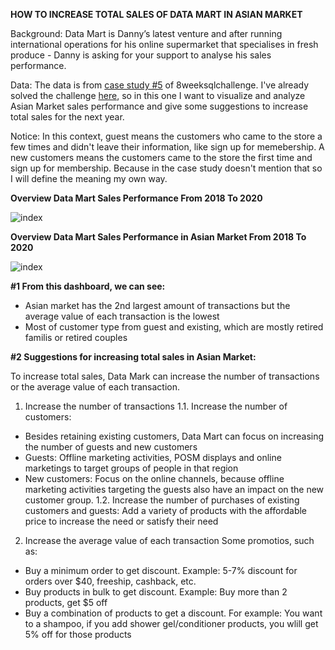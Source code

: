**HOW TO INCREASE TOTAL SALES OF DATA MART IN ASIAN MARKET**

Background: Data Mart is Danny’s latest venture and after running international operations for his online supermarket that specialises in fresh produce - Danny is asking for your support to analyse his sales performance.

Data: The data is from [case study #5](https://8weeksqlchallenge.com/case-study-5/) of 8weeksqlchallenge.
I've already solved the challenge [here](https://github.com/Quynhcao-jane/SQL-Project/tree/main/8%20Week%20SQL%20Challenge/Case%20Study%20%235%20-%20Data%20Mart), so in this one I want to visualize and analyze Asian Market sales performance and give some suggestions to increase total sales for the next year.

Notice: In this context, guest means the customers who came to the store a few times and didn't leave their information, like sign up for memebership. A new customers means the customers came to the store the first time and sign up for membership. Because in the case study doesn't mention that so I will define the meaning my own way.

**Overview Data Mart Sales Performance From 2018 To 2020**

![index](https://user-images.githubusercontent.com/108384522/177051512-29da48e7-4f15-4da3-b8df-f92b26719a83.png)

**Overview Data Mart Sales Performance in Asian Market From 2018 To 2020**

![index](https://user-images.githubusercontent.com/108384522/177051611-a823e71b-8ad6-43d8-a467-2f0bb6e17c5a.png)

**#1 From this dashboard, we can see:**

- Asian market has the 2nd largest amount of transactions but the average value of each transaction is the lowest
- Most of customer type from guest and existing, which are mostly retired familis or retired couples

**#2 Suggestions for increasing total sales in Asian Market:**

To increase total sales, Data Mark can increase the number of transactions or the average value of each transaction.

1. Increase the number of transactions
1.1. Increase the number of customers:
- Besides retaining existing customers, Data Mart can focus on increasing the number of guests and new customers
- Guests: Offline marketing activities, POSM displays and online marketings to target groups of people in that region
- New customers: Focus on the online channels, because offline marketing activities targeting the guests also have an impact on the new customer group.
1.2. Increase the number of purchases of existing customers and guests: 
Add a variety of products with the affordable price to increase the need or satisfy their need

2. Increase the average value of each transaction
Some promotios, such as:
- Buy a minimum order to get discount. Example: 5-7% discount for orders over $40, freeship, cashback, etc.
- Buy products in bulk to get discount. Example: Buy more than 2 products, get $5 off
- Buy a combination of products to get a discount. For example: You want to a shampoo, if you add shower gel/conditioner products, you wlill get 5% off for those products

